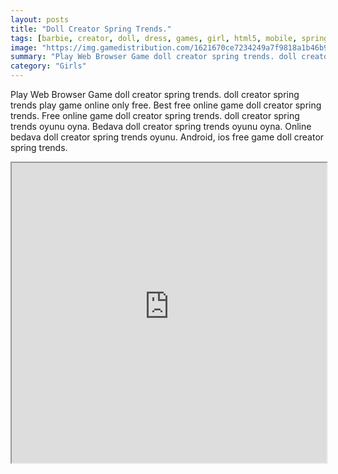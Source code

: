```yaml
---
layout: posts
title: "Doll Creator Spring Trends."
tags: [barbie, creator, doll, dress, games, girl, html5, mobile, spring, free, online, games, oyna, game, free, games, play, play, games]
image: "https://img.gamedistribution.com/1621670ce7234249a7f9818a1b46b970.jpg"
summary: "Play Web Browser Game doll creator spring trends. doll creator spring trends play game online only free. Best free online game doll creator spring trends. Free online game doll creator spring trends. doll creator spring trends oyunu oyna. Bedava doll creator spring trends oyunu oyna. Online bedava doll creator spring trends oyunu. Android, ios free game doll creator spring trends."
category: "Girls"
---
```


Play Web Browser Game doll creator spring trends. doll creator spring trends play game online only free. Best free online game doll creator spring trends. Free online game doll creator spring trends. doll creator spring trends oyunu oyna. Bedava doll creator spring trends oyunu oyna. Online bedava doll creator spring trends oyunu. Android, ios free game doll creator spring trends.

<iframe width="100%" height="480px;" src="https://html5.gamedistribution.com/1621670ce7234249a7f9818a1b46b970/"></iframe>